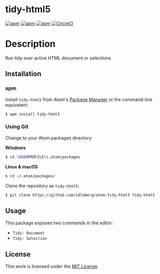 # tidy-html5

[![apm](https://img.shields.io/apm/l/tidy-html5.svg?style=flat-square)](https://atom.io/packages/tidy-html5)
[![apm](https://img.shields.io/apm/v/tidy-html5.svg?style=flat-square)](https://atom.io/packages/tidy-html5)
[![apm](https://img.shields.io/apm/dm/tidy-html5.svg?style=flat-square)](https://atom.io/packages/tidy-html5)
[![CircleCI](https://img.shields.io/circleci/project/idleberg/atom-tidy-html5.svg?style=flat-square)](https://circleci.com/gh/idleberg/atom-tidy-html5)

# Description

Run tidy over active HTML document or selections

## Installation

### apm

Install `tidy-html5` from Atom's [Package Manager](http://flight-manual.atom.io/using-atom/sections/atom-packages/) or the command-line equivalent:

`$ apm install tidy-html5`

### Using Git

Change to your Atom packages directory:

**Windows**

```cmd
$ cd %USERPROFILE%\.atom\packages
```

**Linux & macOS**

```bash
$ cd ~/.atom/packages/
```

Clone the repository as `tidy-html5`:

```bash
$ git clone https://github.com/idleberg/atom-tidy-html5 tidy-html5
```

## Usage

This package exposes two commands in the editor:

- `Tidy: Document`
- `Tidy: Selection`

## License

This work is licensed under the [MIT License](LICENSE)
